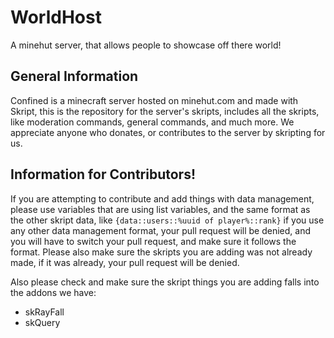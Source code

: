 # WorldHost
A minehut server, that allows people to showcase off there world!


## General Information
Confined is a minecraft server hosted on minehut.com and made with Skript, this is the repository for the server's skripts, includes all the skripts, like moderation commands, general commands, and much more. We appreciate anyone who donates, or contributes to the server by skripting for us.

## Information for Contributors!
If you are attempting to contribute and add things with data management, please use variables that are using list variables, and the same format as the other skript data, like `{data::users::%uuid of player%::rank}` if you use any other data management format, your pull request will be denied, and you will have to switch your pull request, and make sure it follows the format. Please also make sure the skripts you are adding was not already made, if it was already, your pull request will be denied.

Also please check and make sure the skript things you are adding falls into the addons we have:
 - skRayFall
 - skQuery
